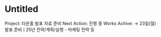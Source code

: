 # Untitled

Project: 타운홀 발표 자료 준비
Next Action: 진행 중
Works Achive: → 23일(월) 발표 준비ㅣ25년 전략/계획/실행 - 마케팅 전략 등
